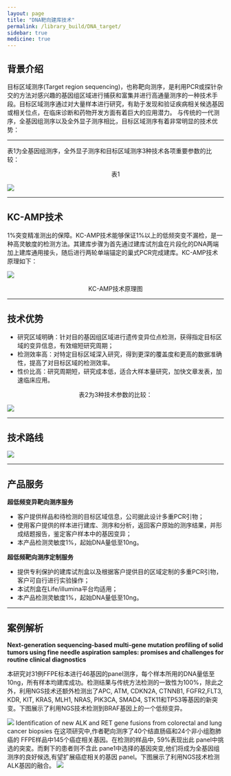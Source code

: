 ```yaml
---
layout: page
title: "DNA靶向建库技术"
permalink: /library_build/DNA_target/
sidebar: true
medicine: true
---
```


## 背景介绍

目标区域测序(Target region sequencing)，也称靶向测序，是利用PCR或探针杂交的方法对感兴趣的基因组区域进行捕获和富集并进行高通量测序的一种技术手段。目标区域测序通过对大量样本进行研究，有助于发现和验证疾病相关候选基因或相关位点，在临床诊断和药物开发方面有着巨大的应用潜力。
与传统的一代测序，全基因组测序以及全外显子测序相比，目标区域测序有着非常明显的技术优势：

---

表1为全基因组测序，全外显子测序和目标区域测序3种技术各项重要参数的比较：

<p style="text-align: center;" >表1</p>

<img class="fig60" src="/image/library_build/DNA_library_build/sequencing_comparision.png">

---

## KC-AMP技术

1%突变精准测出的保障。KC-AMP技术能够保证1%以上的低频突变不漏检，是一种高灵敏度的检测方法。其建库步骤为首先通过建库试剂盒在片段化的DNA两端加上建库通用接头，随后进行两轮单端锚定的巢式PCR完成建库。KC-AMP技术原理如下：

<img class="fig60" src="/image/library_build/DNA_library_build/ctDNA靶向KCAMP原理图.jpg">
<p style="text-align: center; ">KC-AMP技术原理图</p>

---

## 技术优势

* 研究区域明确：针对目的基因组区域进行遗传变异位点检测，获得指定目标区域的变异信息，有效缩短研究周期；
* 检测效率高：对特定目标区域深入研究，得到更深的覆盖度和更高的数据准确性，提高了对目标区域的检测效率。 
* 性价比高：研究周期短，研究成本低，适合大样本量研究，加快文章发表，加速临床应用。

<p style="text-align: center;" >表2为3种技术参数的比较：</p>

<img class="fig60" src="/image/library_build/DNA_library_build/tech_comparison.png">

---

## 技术路线

<img class="fig60" src="/image/library_build/DNA_library_build/tech_path.png">

---

## 产品服务

**超低频变异靶向测序服务**

* 客户提供样品和待检测的目标区域信息，公司据此设计多重PCR引物；
* 使用客户提供的样本进行建库、测序和分析，返回客户原始的测序结果，并形成结题报告，鉴定客户样本中的基因变异；
* 本产品检测灵敏度1%，起始DNA量低至10ng。

**超低频靶向测序定制服务**

* 提供专利保护的建库试剂盒以及根据客户提供目的区域定制的多重PCR引物，客户可自行进行实验操作；
* 本试剂盒在Life/illumina平台均适用；
* 本产品检测灵敏度1%，起始DNA量低至10ng。 

---

## 案例解析

**Next-generation sequencing-based multi-gene mutation profiling of solid tumors using fine needle aspiration samples: promises and challenges for routine clinical diagnostics**

本研究对31例FFPE标本进行46基因的panel测序，每个样本所用的DNA量低至10ng，所有样本均建库成功。检测结果与传统方法检测的一致性为100%，除此之外，利用NGS技术还额外检测出了APC, ATM, CDKN2A, CTNNB1, FGFR2,FLT3, KDR, KIT, KRAS, MLH1, NRAS, PIK3CA, SMAD4, STK11和TP53等基因的新突变。下图展示了利用NGS技术检测到BRAF基因上的一个低频变异。

<img class="fig80" src="/image/library_build/DNA_library_build/example1.png">
Identification of new ALK and RET gene fusions from colorectal and lung cancer biopsies
在这项研究中,作者靶向测序了40个结直肠癌和24个非小组胞肺癌的 FFPE样品中145个癌症相关基因。在检测的样品中, 59%表现出此 panel中挑选的突変。而剩下的患者则不含此 pane1中选择的基因突变,他们将成为全基因组测序的良好候选,有望扩展癌症相关的基因 panel。下图展示了利用NGS技术检测ALK基因的融合。

<img class="fig80" src="/image/library_build/DNA_library_build/example2.png">